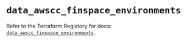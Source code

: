 # `data_awscc_finspace_environments`

Refer to the Terraform Registory for docs: [`data_awscc_finspace_environments`](https://registry.terraform.io/providers/hashicorp/awscc/0.70.0/docs/data-sources/finspace_environments).
